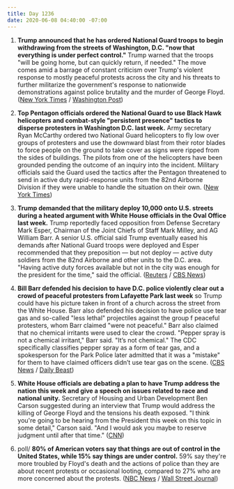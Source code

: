 ```yaml
---
title: Day 1236
date: 2020-06-08 04:40:00 -07:00
---
```


1. **Trump announced that he has ordered National Guard troops to begin withdrawing from the streets of Washington, D.C. "now that everything is under perfect control."** Trump warned that the troops "will be going home, but can quickly return, if needed." The move comes amid a barrage of constant criticism over Trump's violent response to mostly peaceful protests across the city and his threats to further militarize the government's response to nationwide demonstrations against police brutality and the murder of George Floyd. ([New York Times](https://www.nytimes.com/2020/06/07/us/politics/trump-military-troops-protests.html) / [Washington Post](https://www.washingtonpost.com/politics/trump-pulls-back-national-guard-and-cities-cancel-curfews-as-peaceful-protests-continue-and-grow/2020/06/07/af844d88-a8e3-11ea-94d2-d7bc43b26bf9_story.html?utm_source=reddit.com))

2. **Top Pentagon officials ordered the National Guard to use Black Hawk helicopters and combat-style "persistent presence" tactics to disperse protesters in Washington D.C. last week.** Army secretary Ryan McCarthy ordered two National Guard helicopters to fly low over groups of protesters and use the downward blast from their rotor blades to force people on the ground to take cover as signs were ripped from the sides of buildings. The pilots from one of the helicopters have been grounded pending the outcome of an inquiry into the incident. Military officials said the Guard used the tactics after the Pentagon threatened to send in active duty rapid-response units from the 82nd Airborne Division if they were unable to handle the situation on their own. ([New York Times](https://www.nytimes.com/2020/06/06/us/politics/protests-trump-helicopters-national-guard.html))

3. **Trump demanded that the military deploy 10,000 onto U.S. streets during a heated argument with White House officials in the Oval Office last week.** Trump reportedly faced opposition from Defense Secretary Mark Esper, Chairman of the Joint Chiefs of Staff Mark Milley, and AG William Barr. A senior U.S. official said Trump eventually eased his demands after National Guard troops were deployed and Esper recommended that they preposition — but not deploy — active duty soldiers from the 82nd Airborne and other units to the D.C. area. "Having active duty forces available but not in the city was enough for the president for the time," said the official. ([Reuters](https://www.reuters.com/article/us-minneapolis-police-protest-troops-idUSKBN23E0DY) / [CBS News](https://www.cbsnews.com/news/trump-demanded-10000-active-duty-troops-deploy-to-streets-in-heated-oval-office-meeting/))

4. **Bill Barr defended his decision to have D.C. police violently clear out a crowd of peaceful protesters from Lafayette Park last week** so Trump could have his picture taken in front of a church across the street from the White House. Barr also defended his decision to have police use tear gas and so-called "less lethal" projectiles against the group f peaceful protesters, whom Barr claimed "were not peaceful." Barr also claimed that no chemical irritants were used to clear the crowd. "Pepper spray is not a chemical irritant," Barr said. "It’s not chemical." The CDC specifically classifies pepper spray as a form of tear gas, and a spokesperson for the Park Police later admitted that it was a "mistake" for them to have claimed officers didn’t use tear gas on the scene. ([CBS News](https://www.cbsnews.com/news/bill-barr-george-floyd-protests-blm-face-the-nation-interview/) / [Daily Beast](https://www.thedailybeast.com/bill-barr-defends-police-attack-on-peaceful-protesters-pepper-spray-is-not-a-chemical-irritant))

5. **White House officials are debating a plan to have Trump address the nation this week and give a speech on issues related to race and national unity.** Secretary of Housing and Urban Development Ben Carson suggested during an interview that Trump would address the killing of George Floyd and the tensions his death exposed. "I think you're going to be hearing from the President this week on this topic in some detail," Carson said. "And I would ask you maybe to reserve judgment until after that time." ([CNN](https://www.cnn.com/2020/06/07/politics/trump-race-nationwide-speech/index.html))

6. poll/ **80% of American voters say that things are out of control in the United States, while 15% say things are under control.** 59% say they're more troubled by Floyd's death and the actions of police than they are about recent protests or occasional looting, compared to 27% who are more concerned about the protests. ([NBC News](https://www.nbcnews.com/politics/meet-the-press/poll-80-percent-voters-say-things-are-out-control-u-n1226276) / [Wall Street Journal](https://www.wsj.com/articles/americans-are-more-troubled-by-police-actions-in-killing-of-george-floyd-than-by-violence-at-protests-poll-finds-11591534801))